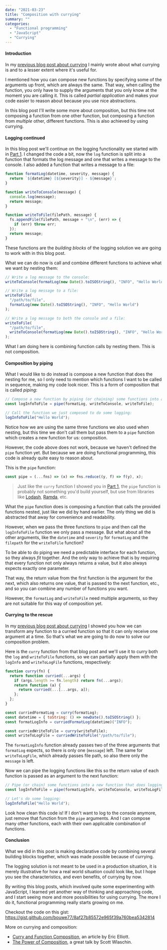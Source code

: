 ```yaml
---
date: "2021-03-23"
title: "Composition with currying"
summary: ""
categories:
  - "Functional programming"
  - "JavaScript"
  - "Currying"
---
```


#### Introduction

In my [previous blog post about currying] I mainly wrote about what currying is and to a lesser extent where it's useful for.

I mentioned how you can compose new functions by specifying some of the arguments up front, which are always the same. That way, when calling the function, you only have to supply the arguments that you only know at the moment you are calling it. This is called _partial application_ and makes your code easier to reason about because you use nice abstractions.

In this blog post I'll write some more about composition, but this time not composing a function from one other function, but composing a function from _multiple_ other, different functions. This is also achieved by using currying.

#### Logging continued

In this blog post we'll continue on the logging functionality we started with in [Part 1]. I changed the code a bit, now the `log` function is split into a function that formats the log message and one that writes a message to the console. I also added a function that writes a message to a file:

```js
function formatLog(datetime, severity, message) {
  return `${datetime} [${severity}] - ${message}`;
}

function writeToConsole(message) {
  console.log(message);
  return message;
}

function writeToFile(filePath, message) {
  fs.appendFile(filePath, message + "\n", (err) => {
    if (err) throw err;
  });
  return message;
}
```

These functions are the _building blocks_ of the logging solution we are going to work with in this blog post.

What we can do now is call and combine different functions to achieve what we want by nesting them:

```js
// Write a log message to the console:
writeToConsole(formatLog(new Date().toISOString(), "INFO", "Hello World"));

// Write a log message to a file:
writeToFile(
  "/path/to/file",
  formatLog(new Date().toISOString(), "INFO", "Hello World")
);

// Write a log message to both the console and a file:
writeToFile(
  "/path/to/file",
  writeToConsole(formatLog(new Date().toISOString(), "INFO", "Hello World"))
);
```

What I am doing here is combining function calls by nesting them. This is not composition.

#### Composition by piping

What I would like to do instead is compose a new function that does the nesting for me, so I only need to mention which functions I want to be called in sequence, making my code look nicer. This is a form of composition that is called _piping_:

```js
// Compose a new function by piping (or chaining) some functions into a new function that does logging for us:
const logInfoToFile = pipe(formatLog, writeToConsole, writeToFile);

// Call the function we just composed to do some logging:
logInfoToFile("Hello World");
```

Notice how we are using the same three functions we also used when nesting, but this time we don't call them but pass them to a `pipe` function which creates a new function for us: composition.

However, the code above does not work, because we haven't defined the `pipe` function yet. But because we are doing functional programming, this code is already quite easy to reason about.

This is the `pipe` function:

```js
const pipe = (...fns) => (x) => fns.reduce((y, f) => f(y), x);
```

> Just like the `curry` function I showed you in [Part 1], the `pipe` function is probably not something you'd build yourself, but use from libraries like [Lodash], [Ramda], etc.

What the `pipe` function does is composing a function that calls the provided functions nested, just like we did by hand earlier. The only thing we did is abstracted that away for convenience and readability.

However, when we pass the three functions to `pipe` and then call the `logInfoToFile` function we only pass a message. But what about all the other arguments, like the `datetime` and `severity` for `formatLog` and the `filepath` for the `writeToFile` function?

To be able to do piping we need a predictable interface for each function, so they always _fit_ together. And the only way to achieve that is by requiring that every function not only always returns a value, but it also always expects exactly one parameter.

That way, the return value from the first function is the argument for the next, which also returns one value, that is passed to the next function, etc., and so you can combine any number of functions you want.

However, the `formatLog` and `writeToFile` need multiple arguments, so they are not suitable for this way of composition yet.

#### Currying to the rescue

In my [previous blog post about currying] I showed you how we can transform any function to a curried function so that it can only receive one argument at a time. So that's what we are going to do now to solve our composition problem.

Here is the `curry` function from that blog post and we'll use it to curry both the `log` and `writeToFile` functions, so we can partially apply them with the `logInfo` and `writeToLogFile` functions, respectively:

```js
function curry(fn) {
  return function curried(...args) {
    if (args.length >= fn.length) return fn(...args);
    return function (a) {
      return curried(...[...args, a]);
    };
  };
}

const curriedFormatLog = curry(formatLog);
const datetime = { toString: () => newDate().toISOString() };
const formatLogInfo = curriedFormatLog(datetime)("INFO");

const curriedWriteToFile = curry(writeToFile);
const writeToLogFile = curriedWriteToFile("/path/to/file");
```

The `formatLogInfo` function already passes two of the three arguments that `formatLog` expects, so there is only one (`message`) left. The same for `writeToLogFile`, which already passes file path, so also there only the `message` is left.

Now we can pipe the logging functions like this so the return value of each function is passed as an argument to the next function:

```js
// Pipe (or chain) some functions into a new function that does logging for us:
const logInfoToFile = pipe(formatLogInfo, writeToConsole, writeToLogFile);

// Let's do some logging:
logInfoToFile("Hello World");
```

Look how clean this code is! If I don't want to log to the console anymore, just remove that function from the `pipe` arguments. And I can compose many other functions, each with their own applicable combination of functions.

#### Conclusion

What we did in this post is making declarative code by combining several building blocks together, which was made possible because of currying.

The logging solution is not meant to be used in a production situation, it is merely illustrative for how a real world situation could look like, but I hope you see the characteristics, and even benefits, of currying by now.

By writing this blog posts, which involved quite some experimenting with JavaScript, I learned yet another way of thinking and approaching code, and I start seeing more and more possibilities for using currying. The more I do it, functional programming really starts growing on me.

Checkout the code on this gist: https://gist.github.com/bouwe77/8af27b85572e965f39a760bea5342814

More on currying and composition:

- [Curry and Function Composition], an article by Eric Elliott.
- [The Power of Composition], a great talk by Scott Wlaschin.

[part 1]: /currying-what-is-it
[previous blog post about currying]: /currying-what-is-it
[curry and function composition]: https://medium.com/javascript-scene/curry-and-function-composition-2c208d774983
[lodash]: https://lodash.com
[ramda]: https://ramdajs.com
[esnext proposal: the pipeline operator]: https://developer.mozilla.org/en-US/docs/Web/JavaScript/Reference/Operators/Pipeline_operator
[the power of composition]: https://youtu.be/rCKPgu4DvcE
